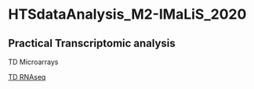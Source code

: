 # HTSdataAnalysis_M2-IMaLiS_2020

## Practical Transcriptomic analysis

TD Microarrays

[TD RNAseq](./TD_RNAseq/TD_RNAseq.md)
